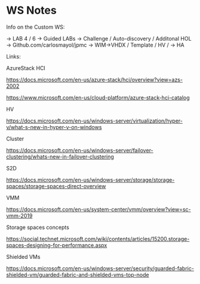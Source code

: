 # WS Notes

Info on the Custom WS:

-> LAB 4 / 6 -> Guided LABs
-> Challenge / Auto-discovery / Additonal HOL
-> Github.com/carlosmayol/jpmc
-> WIM->VHDX / Template / HV / -> HA

Links:

AzureStack HCI

<https://docs.microsoft.com/en-us/azure-stack/hci/overview?view=azs-2002>

<https://www.microsoft.com/en-us/cloud-platform/azure-stack-hci-catalog>

HV

<https://docs.microsoft.com/en-us/windows-server/virtualization/hyper-v/what-s-new-in-hyper-v-on-windows>

Cluster

<https://docs.microsoft.com/en-us/windows-server/failover-clustering/whats-new-in-failover-clustering>

S2D

<https://docs.microsoft.com/en-us/windows-server/storage/storage-spaces/storage-spaces-direct-overview>

VMM

<https://docs.microsoft.com/en-us/system-center/vmm/overview?view=sc-vmm-2019>

Storage spaces concepts

<https://social.technet.microsoft.com/wiki/contents/articles/15200.storage-spaces-designing-for-performance.aspx>

Shielded VMs

<https://docs.microsoft.com/en-us/windows-server/security/guarded-fabric-shielded-vm/guarded-fabric-and-shielded-vms-top-node>
